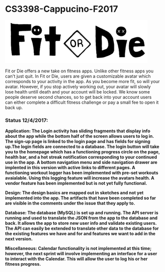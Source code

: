 # CS3398-Cappucino-F2017

![alt text](/MyApplication/app/src/main/res/drawable/fit_or_die_logo.png?raw=true)

Fit or Die offers a new take on fitness apps. Unlike other fitness apps you can't just quit. In Fit or Die, users are given a customizable avatar which corresponds to your activity in the app. As you become more fit, so will your avatar. However, if you stop actively working out, your avatar will slowly lose health untill death and your account will be locked. We know some people deserve second chances, so to get back into your account users can either complete a difficult fitness challenge or pay a small fee to open it back up.

<h3>Status 12/4/2017:</h3>

<b>Application:<b> The Login activity has sliding fragments that display info about the app while the bottom half of the screen allows users to log in. The sign-up page is linked to the login page and has fields for signing up.The login fields are connected to a database. The login button will take you to the homepage which has a functioning progress circle on the page, health bar, and a hot streak notification corresponding to your continued use in the app. A bottom navigation menu and side navigation drawer are implented in this version with active links to different pages. A functioning workout logger has been implemented with pre-set workouts avaialable. Using this logging feature will increase the avatars health. A vendor feature has been implemented but is not yet fully functional. 

<b>Design:</b> The design basics are mapped out in sketches and not yet implemented into the app. The artifacts that have been completed so far are visible in the comments under the issue that they apply to. 
  
  
<b>Database:</b> The database (MySQL) is set up and running. The API server is running and used to translate the JSON from the app to the database and back. It allows the app to store new user info and validate existing users. The API can easily be extended to translate other data to the database for the existing features we have and for and features we want to add in the next version.
  
  
<b>Miscellaneous:</b> Calendar functionality is not implemented at this time; however, the next sprint will involve implementing an interface for a user to interact with the Calendar.  This will allow the user to log his or her fitness progress.
